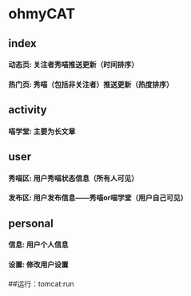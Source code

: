 # ohmyCAT

## index
#### 动态页: 关注者秀喵推送更新（时间排序）
#### 热门页: 秀喵（包括非关注者）推送更新（热度排序）
## activity
#### 喵学堂: 主要为长文章
## user
#### 秀喵区: 用户秀喵状态信息（所有人可见）
#### 发布区: 用户发布信息——秀喵or喵学堂（用户自己可见）
## personal
#### 信息: 用户个人信息
#### 设置: 修改用户设置

##运行：tomcat:run
